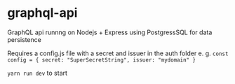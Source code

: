 # graphql-api
GraphQL api runnng on Nodejs + Express using PostgressSQL for data persistence

Requires a config.js file with a secret and issuer in the auth folder
e. g.  ```const config = { secret: "SuperSecretString", issuer: "mydomain" }```

```yarn run dev``` to start
